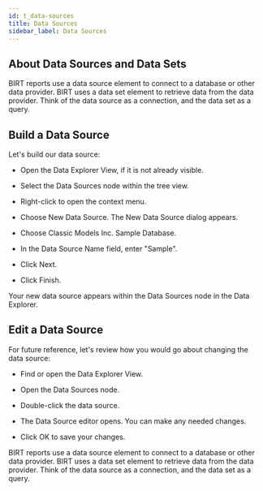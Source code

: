 ```yaml
---
id: t_data-sources
title: Data Sources 
sidebar_label: Data Sources  
---
```


## About Data Sources and Data Sets

BIRT reports use a data source element to connect to a database or other data provider. BIRT uses a data set element to retrieve data from the data provider. Think of the data source as a connection, and the data set as a query.

## Build a Data Source

Let's build our data source:

*    Open the Data Explorer View, if it is not already visible.

*    Select the Data Sources node within the tree view.

*    Right-click to open the context menu.

*    Choose New Data Source. The New Data Source dialog appears.

*    Choose Classic Models Inc. Sample Database.

*    In the Data Source Name field, enter "Sample".

*    Click Next.

*    Click Finish.

Your new data source appears within the Data Sources node in the Data Explorer.

## Edit a Data Source

For future reference, let's review how you would go about changing the data source:

*    Find or open the Data Explorer View.

*    Open the Data Sources node.

*    Double-click the data source.

*    The Data Source editor opens. You can make any needed changes.

*    Click OK to save your changes.

BIRT reports use a data source element to connect to a database or other data provider. BIRT uses a data set element to retrieve data from the data provider. Think of the data source as a connection, and the data set as a query. 